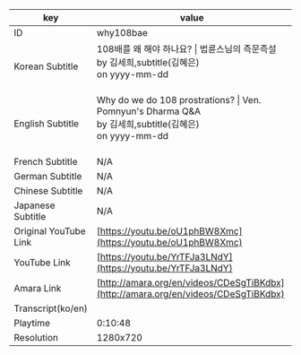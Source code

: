 |  key  |  value  |
|-------|---------|
| ID            | why108bae |
| Korean Subtitle | 108배를 왜 해야 하나요? \| 법륜스님의 즉문즉설<br>by 김세희,subtitle(김혜은)<br>on yyyy-mm-dd<br><br>|
| English Subtitle | Why do we do 108 prostrations? \| Ven. Pomnyun's Dharma Q&A<br>by 김세희,subtitle(김혜은)<br>on yyyy-mm-dd<br><br>|
| French Subtitle | N/A |
| German Subtitle | N/A |
| Chinese Subtitle | N/A |
| Japanese Subtitle | N/A |
| Original YouTube Link  | [https://youtu.be/oU1phBW8Xmc](https://youtu.be/oU1phBW8Xmc) |
| YouTube Link  | [https://youtu.be/YrTFJa3LNdY](https://youtu.be/YrTFJa3LNdY) |
| Amara Link    | [http://amara.org/en/videos/CDeSgTiBKdbx](http://amara.org/en/videos/CDeSgTiBKdbx) |
| Transcript(ko/en) |  |
| Playtime | 0:10:48 |
| Resolution | 1280x720|
